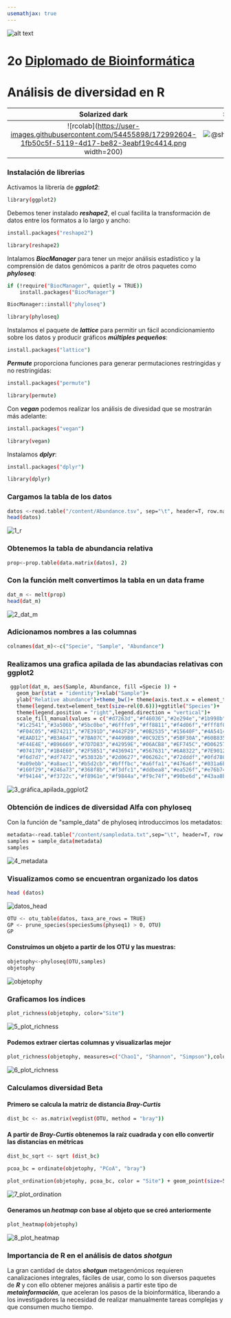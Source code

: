 ```yaml
---
usemathjax: true
---
```

![alt text](https://solariabiodata.com.mx/wp-content/uploads/2021/07/logo_red.png "Soluciones de Siguiente Generación")
# 2o [Diplomado de Bioinformática](./)


# Análisis de diversidad en R

Solarized dark             |  Solarized Ocean
:-------------------------:|:-------------------------:
![rcolab](https://user-images.githubusercontent.com/54455898/172992604-1fb50c5f-5119-4d17-be82-3eabf19c4414.png width=200)  |  ![@shutterstock_1102537547](https://user-images.githubusercontent.com/54455898/172992717-d6a9df72-165e-40e5-ae63-58c83a6c8dea.jpg)
    
### Instalación de librerias

Activamos la librería de ***ggplot2***: 

```bash
library(ggplot2)
```

Debemos tener instalado ***reshape2***, el cual facilita la transformación de datos entre los formatos a lo largo y ancho:

```bash
install.packages("reshape2")
```
```bash
library(reshape2)
```
Intalamos ***BiocManager*** para tener un mejor análisis estadístico y la comprensión de datos genómicos a paritr de otros paquetes como ***phyloseq***:

```bash
if (!require("BiocManager", quietly = TRUE))
    install.packages("BiocManager")

BiocManager::install("phyloseq")
```
```bash
library(phyloseq)
```
Instalamos el paquete de ***lattice*** para permitir un fácil acondicionamiento sobre los datos y producir gráficos ***múltiples pequeños***: 

```bash
install.packages("lattice")
```
***Permute*** proporciona funciones para generar permutaciones restringidas y no restringidas:

```bash
install.packages("permute")
```
```bash
library(permute)
```
Con ***vegan*** podemos realizar los análisis de divesidad que se mostrarán más adelante:

```bash
install.packages("vegan")
```
```bash
library(vegan)
```
Instalamos ***dplyr***:

```bash
install.packages("dplyr")
```
```bash
library(dplyr)
```

### Cargamos la tabla de los datos

```bash
datos <-read.table("/content/Abundance.tsv", sep="\t", header=T, row.names=1)
head(datos)
``` 

![1_r](https://user-images.githubusercontent.com/54455898/172842951-4340d3cc-5416-4183-b6d2-4b9430673a44.png)

### Obtenemos la tabla de abundancia relativa

```bash
prop<-prop.table(data.matrix(datos), 2)
```
### Con la función melt convertimos la tabla en un data frame

```bash
dat_m <- melt(prop)
head(dat_m)
```

![2_dat_m](https://user-images.githubusercontent.com/54455898/172859014-b0e3d603-6866-42aa-80c3-dbb145f4892e.png)

### Adicionamos nombres a las columnas 

```bash
colnames(dat_m)<-c("Specie", "Sample", "Abundance")
```
### Realizamos una grafica apilada de las abundacias relativas con ggplot2

```bash
 ggplot(dat_m, aes(Sample, Abundance, fill =Specie )) +
   geom_bar(stat = "identity")+xlab("Sample")+
   ylab("Relative abundance")+theme_bw()+ theme(axis.text.x = element_text(angle = 90, hjust = 1))+
   theme(legend.text=element_text(size=rel(0.6)))+ggtitle("Species")+
   theme(legend.position = "right",legend.direction = "vertical")+
   scale_fill_manual(values = c("#d7263d","#f46036","#2e294e","#1b998b","#c5d86d","#759aab","#faf2a1","#4d8b31","#ffc800",
   "#1c2541","#3a506b","#5bc0be","#6fffe9","#ff8811","#f4d06f","#fff8f0","#9dd9d2","#eeebd3",
   "#F04C05","#B74211","#7E391D","#442F29","#0B2535","#15640F","#4A5414","#7F4419","#B4331E","#E92323",
   "#EAAD12","#B3A647","#7BA07C","#4499B0","#0C92E5","#5BF30A","#60B835","#667C61","#6B418C","#7005B7",
   "#F44E4E","#B96669","#7D7D83","#42959E","#06ACB8","#EF745C","#D06257","#B15052","#923E4D","#722B47","#531942","#34073D",
   "#074170","#1B4E60","#2F5B51","#436941","#567631","#6A8322","#7E9012","#8ecae6","#219ebc","#023047","#ffb703","#fb8500",
   "#f6d7d7","#df7472","#53032b","#2d0627","#06262c","#72dddf","#0fd780","#2b5403","#a6df72","#c9d70f",
   "#a09ebb","#a8aec1","#b5d2cb","#bfffbc","#a6ffa1","#476a6f","#031a6b","#033860","#004385","#305252",
   "#160f29","#246a73","#368f8b","#f3dfc1","#ddbea8","#ea526f","#e76b74","#d7af70","#c9c19f","#edf7d2",
   "#f94144","#f3722c","#f8961e","#f9844a","#f9c74f","#90be6d","#43aa8b","#4d908e","#577590","#277da1"))+ guides(fill = guide_legend(nrow = 34))
```

![3_gráfica_apilada_ggplot2](https://user-images.githubusercontent.com/54455898/172859730-285b9c29-a30a-44eb-98e1-5e3e82793a9c.png)

### Obtención de indices de diversidad Alfa con phyloseq

Con la función de "sample_data" de phyloseq introduccimos los metadatos:

```bash
metadata<-read.table("/content/sampledata.txt",sep="\t", header=T, row.names=1)
samples = sample_data(metadata)
samples
```
![4_metadata](https://user-images.githubusercontent.com/54455898/172860257-ab4756a5-1457-424d-827f-f4f455c4a18d.png)

### Visualizamos como se encuentran organizado los datos

```bash
head (datos)
```
![datos_head](https://user-images.githubusercontent.com/54455898/172974649-464269dd-3d43-422d-8b65-cea07785d877.png)

```bash
OTU <- otu_table(datos, taxa_are_rows = TRUE)
GP <- prune_species(speciesSums(physeq1) > 0, OTU)
GP
```
#### Construimos un objeto a partir de los OTU y las muestras:
```bash
objetophy<-phyloseq(OTU,samples)
objetophy
```
![objetophy](https://user-images.githubusercontent.com/54455898/172986047-95af61e8-fcc7-4fb2-bdd3-275d7b1e8b59.png)

### Graficamos los índices

```bash
plot_richness(objetophy, color="Site")  
```
![5_plot_richness](https://user-images.githubusercontent.com/54455898/172989228-a7e677c1-6997-407a-b162-f3b50096110e.png)

#### Podemos extraer ciertas columnas y visualizarlas mejor

```bash
plot_richness(objetophy, measures=c("Chao1", "Shannon", "Simpson"),color="Site") + geom_point(size=5, alpha=0.7) 
```
![6_plot_richness](https://user-images.githubusercontent.com/54455898/172987491-2e48ec49-051f-4f21-a61a-069568020d38.png)

### Calculamos diversidad Beta 
#### Primero se calcula la matriz de distancia ***Bray-Curtis***

```bash
dist_bc <- as.matrix(vegdist(OTU, method = "bray"))
```
#### A partir de ***Bray-Curtis*** obtenemos la raíz cuadrada y con ello convertir las distancias en métricas

```bash
dist_bc_sqrt <- sqrt (dist_bc)
```
```bash
pcoa_bc = ordinate(objetophy, "PCoA", "bray") 
```
```bash
plot_ordination(objetophy, pcoa_bc, color = "Site") + geom_point(size=5, alpha=0.7)
```
![7_plot_ordination](https://user-images.githubusercontent.com/54455898/172987537-ad18fc49-e262-429f-aa6c-12d6a02da9d8.png)

#### Generamos un ***heatmap*** con base al objeto que se creó anteriormente

```bash
plot_heatmap(objetophy)
```
![8_plot_heatmap](https://user-images.githubusercontent.com/54455898/172988445-25039dfb-93d4-4d37-b847-53a17726493e.png)

### Importancia de R en el análisis de datos ***shotgun***

La gran cantidad de datos ***shotgun*** metagenómicos requieren canalizaciones integrales, fáciles de usar, como lo son diversos paquetes de ***R*** y con ello obtener mejores análisis a partir este tipo de ***metainformación***, que aceleran los pasos de la bioinformática, liberando a los investigadores la necesidad de realizar manualmente tareas complejas y que consumen mucho tiempo.






